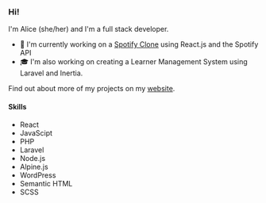 ### Hi!

I'm Alice (she/her) and I'm a full stack developer.

- 🎵 I'm currently working on a [Spotify Clone](https://github.com/AliceKLWilliams/spotify-clone) using React.js and the Spotify API
- 🎓 I'm also working on creating a Learner Management System using Laravel and Inertia.

Find out about more of my projects on my [website](www.alicewilliams.uk/).

#### Skills
- React
- JavaScipt
- PHP
- Laravel
- Node.js
- Alpine.js
- WordPress
- Semantic HTML
- SCSS

